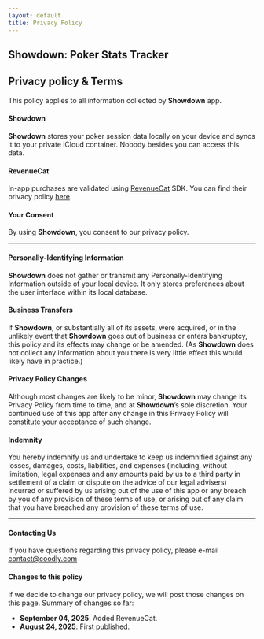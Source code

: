 ```yaml
---
layout: default
title: Privacy Policy
---
```

## Showdown: Poker Stats Tracker

## Privacy policy & Terms

This policy applies to all information collected by **Showdown** app.

#### **Showdown**
**Showdown** stores your poker session data locally on your device and syncs it to your private iCloud container. Nobody besides you can access this data.

#### **RevenueCat**
In-app purchases are validated using [RevenueCat][3] SDK. You can find their privacy policy [here][4].

#### **Your Consent**
By using **Showdown**, you consent to our privacy policy.

---
#### Personally-Identifying Information

**Showdown** does not gather or transmit any Personally-Identifying Information outside of your local device. It only stores preferences about the user interface within its local database.

#### Business Transfers

If **Showdown**, or substantially all of its assets, were acquired, or in the unlikely event that **Showdown** goes out of business or enters bankruptcy, this policy and its effects may change or be amended. (As **Showdown** does not collect any information about you there is very little effect this would likely have in practice.)

#### Privacy Policy Changes

Although most changes are likely to be minor, **Showdown** may change its Privacy Policy from time to time, and at **Showdown**’s sole discretion. Your continued use of this app after any change in this Privacy Policy will constitute your acceptance of such change.

#### Indemnity

You hereby indemnify us and undertake to keep us indemnified against any losses, damages, costs, liabilities, and expenses (including, without limitation, legal expenses and any amounts paid by us to a third party in settlement of a claim or dispute on the advice of our legal advisers) incurred or suffered by us arising out of the use of this app or any breach by you of any provision of these terms of use, or arising out of any claim that you have breached any provision of these terms of use.
___

#### **Contacting Us**
If you have questions regarding this privacy policy, please e-mail [contact@coodly.com][1]

#### **Changes to this policy**
If we decide to change our privacy policy, we will post those changes on this page. Summary of changes so far:

* **September 04, 2025**: Added RevenueCat.
* **August 24, 2025**: First published.

[1]: mailto:contact@coodly.com
[3]: https://www.revenuecat.com
[4]: https://www.revenuecat.com/privacy
